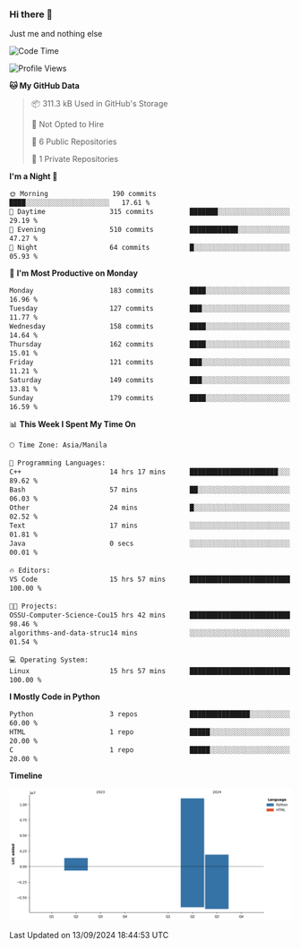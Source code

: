 ### Hi there 👋

Just me and nothing else


<!--START_SECTION:waka-->
![Code Time](http://img.shields.io/badge/Code%20Time-666%20hrs%2035%20mins-blue)

![Profile Views](http://img.shields.io/badge/Profile%20Views-35-blue)

**🐱 My GitHub Data** 

> 📦 311.3 kB Used in GitHub's Storage 
 > 
> 🚫 Not Opted to Hire
 > 
> 📜 6 Public Repositories 
 > 
> 🔑 1 Private Repositories 
 > 
**I'm a Night 🦉** 

```text
🌞 Morning                190 commits         ████░░░░░░░░░░░░░░░░░░░░░   17.61 % 
🌆 Daytime                315 commits         ███████░░░░░░░░░░░░░░░░░░   29.19 % 
🌃 Evening                510 commits         ████████████░░░░░░░░░░░░░   47.27 % 
🌙 Night                  64 commits          █░░░░░░░░░░░░░░░░░░░░░░░░   05.93 % 
```
📅 **I'm Most Productive on Monday** 

```text
Monday                   183 commits         ████░░░░░░░░░░░░░░░░░░░░░   16.96 % 
Tuesday                  127 commits         ███░░░░░░░░░░░░░░░░░░░░░░   11.77 % 
Wednesday                158 commits         ████░░░░░░░░░░░░░░░░░░░░░   14.64 % 
Thursday                 162 commits         ████░░░░░░░░░░░░░░░░░░░░░   15.01 % 
Friday                   121 commits         ███░░░░░░░░░░░░░░░░░░░░░░   11.21 % 
Saturday                 149 commits         ███░░░░░░░░░░░░░░░░░░░░░░   13.81 % 
Sunday                   179 commits         ████░░░░░░░░░░░░░░░░░░░░░   16.59 % 
```


📊 **This Week I Spent My Time On** 

```text
🕑︎ Time Zone: Asia/Manila

💬 Programming Languages: 
C++                      14 hrs 17 mins      ██████████████████████░░░   89.62 % 
Bash                     57 mins             ██░░░░░░░░░░░░░░░░░░░░░░░   06.03 % 
Other                    24 mins             █░░░░░░░░░░░░░░░░░░░░░░░░   02.52 % 
Text                     17 mins             ░░░░░░░░░░░░░░░░░░░░░░░░░   01.81 % 
Java                     0 secs              ░░░░░░░░░░░░░░░░░░░░░░░░░   00.01 % 

🔥 Editors: 
VS Code                  15 hrs 57 mins      █████████████████████████   100.00 % 

🐱‍💻 Projects: 
OSSU-Computer-Science-Cou15 hrs 42 mins      █████████████████████████   98.46 % 
algorithms-and-data-struc14 mins             ░░░░░░░░░░░░░░░░░░░░░░░░░   01.54 % 

💻 Operating System: 
Linux                    15 hrs 57 mins      █████████████████████████   100.00 % 
```

**I Mostly Code in Python** 

```text
Python                   3 repos             ███████████████░░░░░░░░░░   60.00 % 
HTML                     1 repo              █████░░░░░░░░░░░░░░░░░░░░   20.00 % 
C                        1 repo              █████░░░░░░░░░░░░░░░░░░░░   20.00 % 
```



**Timeline**

![Lines of Code chart](https://raw.githubusercontent.com/brutist/brutist/main/assets/bar_graph.png)


 Last Updated on 13/09/2024 18:44:53 UTC
<!--END_SECTION:waka-->

